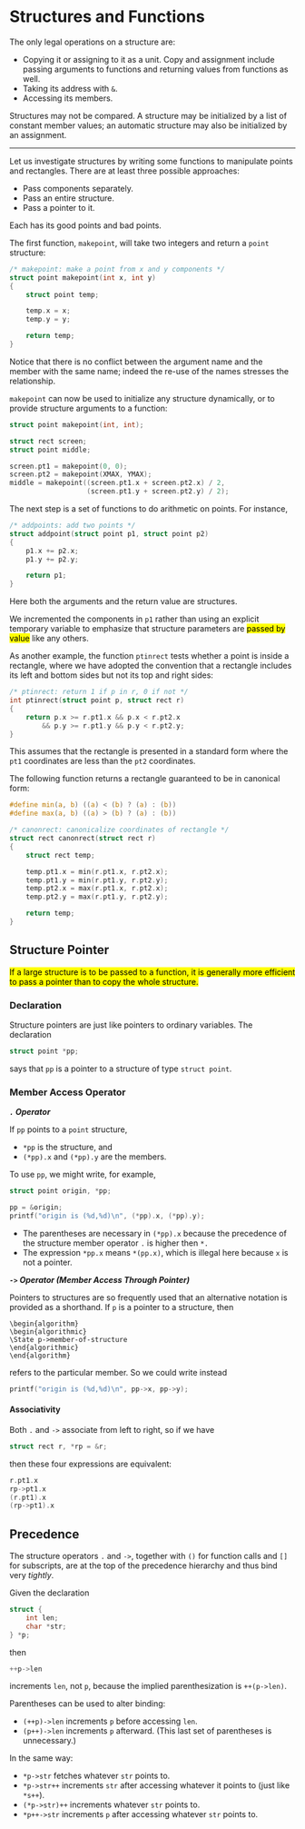 # Structures and Functions

The only legal operations on a structure are:

- Copying it or assigning to it as a unit. Copy and assignment include passing arguments to functions and returning values from functions as well.
- Taking its address with `&`.
- Accessing its members.

Structures may not be compared. A structure may be initialized by a list of constant member values; an automatic structure may also be initialized by an assignment.

---

Let us investigate structures by writing some functions to manipulate points and rectangles. There are at least three possible approaches:

- Pass components separately.
- Pass an entire structure.
- Pass a pointer to it.

Each has its good points and bad points.

<div class="alert-example">

The first function, `makepoint`, will take two integers and return a `point` structure:

```c
/* makepoint: make a point from x and y components */
struct point makepoint(int x, int y)
{
    struct point temp;

    temp.x = x;
    temp.y = y;

    return temp;
}
```

Notice that there is no conflict between the argument name and the member with the same name; indeed the re-use of the names stresses the relationship.

`makepoint` can now be used to initialize any structure dynamically, or to provide structure arguments to a function:

```c
struct point makepoint(int, int);

struct rect screen;
struct point middle;

screen.pt1 = makepoint(0, 0);
screen.pt2 = makepoint(XMAX, YMAX);
middle = makepoint((screen.pt1.x + screen.pt2.x) / 2,
                   (screen.pt1.y + screen.pt2.y) / 2);
```

</div>

<div class="alert-example">

The next step is a set of functions to do arithmetic on points. For instance,

```c
/* addpoints: add two points */
struct addpoint(struct point p1, struct point p2)
{
    p1.x += p2.x;
    p1.y += p2.y;

    return p1;
}
```

Here both the arguments and the return value are structures.

We incremented the components in `p1` rather than using an explicit temporary variable to emphasize that structure parameters are <mark>passed by value</mark> like any others.

</div>

<div class="alert-example">

As another example, the function `ptinrect` tests whether a point is inside a rectangle, where we have adopted the convention that a rectangle includes its left and bottom sides but not its top and right sides:

```c
/* ptinrect: return 1 if p in r, 0 if not */
int ptinrect(struct point p, struct rect r)
{
    return p.x >= r.pt1.x && p.x < r.pt2.x
        && p.y >= r.pt1.y && p.y < r.pt2.y;
}
```

This assumes that the rectangle is presented in a standard form where the `pt1` coordinates are less than the `pt2` coordinates.

</div>

<div class="alert-example">

The following function returns a rectangle guaranteed to be in canonical form:

```c
#define min(a, b) ((a) < (b) ? (a) : (b))
#define max(a, b) ((a) > (b) ? (a) : (b))

/* canonrect: canonicalize coordinates of rectangle */
struct rect canonrect(struct rect r)
{
    struct rect temp;

    temp.pt1.x = min(r.pt1.x, r.pt2.x);
    temp.pt1.y = min(r.pt1.y, r.pt2.y);
    temp.pt2.x = max(r.pt1.x, r.pt2.x);
    temp.pt2.y = max(r.pt1.y, r.pt2.y);

    return temp;
}
```

</div>

## Structure Pointer

<mark>If a large structure is to be passed to a function, it is generally more efficient to pass a pointer than to copy the whole structure.</mark>

### Declaration

Structure pointers are just like pointers to ordinary variables. The declaration

```c
struct point *pp;
```

says that `pp` is a pointer to a structure of type `struct point`.

### Member Access Operator

***`.` Operator***

If `pp` points to a `point` structure,

- `*pp` is the structure, and
- `(*pp).x` and `(*pp).y` are the members.

To use `pp`, we might write, for example,

```c
struct point origin, *pp;

pp = &origin;
printf("origin is (%d,%d)\n", (*pp).x, (*pp).y);
```

- The parentheses are necessary in `(*pp).x` because the precedence of the structure member operator `.` is higher then `*.`
- The expression `*pp.x` means `*(pp.x)`, which is illegal here because `x` is not a pointer.

***`->` Operator (Member Access Through Pointer)***

Pointers to structures are so frequently used that an alternative notation is provided as a shorthand. If `p` is a pointer to a structure, then

```algorithm
\begin{algorithm}
\begin{algorithmic}
\State p->member-of-structure
\end{algorithmic}
\end{algorithm}
```

refers to the particular member. So we could write instead

```c
printf("origin is (%d,%d)\n", pp->x, pp->y);
```

#### Associativity

Both `.` and `->` associate from left to right, so if we have

```c
struct rect r, *rp = &r;
```

then these four expressions are equivalent:

```c
r.pt1.x
rp->pt1.x
(r.pt1).x
(rp->pt1).x
```

## Precedence

The structure operators `.` and `->`, together with `()` for function calls and `[]` for subscripts, are at the top of the precedence hierarchy and thus bind very *tightly*.

<div class="alert-example">

Given the declaration

```c
struct {
    int len;
    char *str;
} *p;
```

then

```c
++p->len
```

increments `len`, not `p`, because the implied parenthesization is `++(p->len)`.

Parentheses can be used to alter binding:

- `(++p)->len` increments `p` before accessing `len`.
- `(p++)->len` increments `p` afterward. (This last set of parentheses is unnecessary.)

</div>

<div class="alert-example">

In the same way:

- `*p->str` fetches whatever `str` points to.
- `*p->str++` increments `str` after accessing whatever it points to (just like `*s++`).
- `(*p->str)++` increments whatever `str` points to.
- `*p++->str` increments `p` after accessing whatever `str` points to.

</div>
